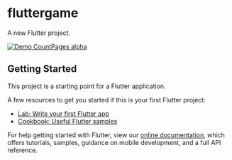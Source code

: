 # fluttergame

A new Flutter project.

[![Demo CountPages alpha](https://j.gifs.com/K1gnXr.gif)](https://www.youtube.com/watch?v=oU6H2xYVyzQ&ab_channel=Bar%C4%B1%C5%9FYarar)

## Getting Started

This project is a starting point for a Flutter application.

A few resources to get you started if this is your first Flutter project:

- [Lab: Write your first Flutter app](https://flutter.dev/docs/get-started/codelab)
- [Cookbook: Useful Flutter samples](https://flutter.dev/docs/cookbook)

For help getting started with Flutter, view our
[online documentation](https://flutter.dev/docs), which offers tutorials,
samples, guidance on mobile development, and a full API reference.
